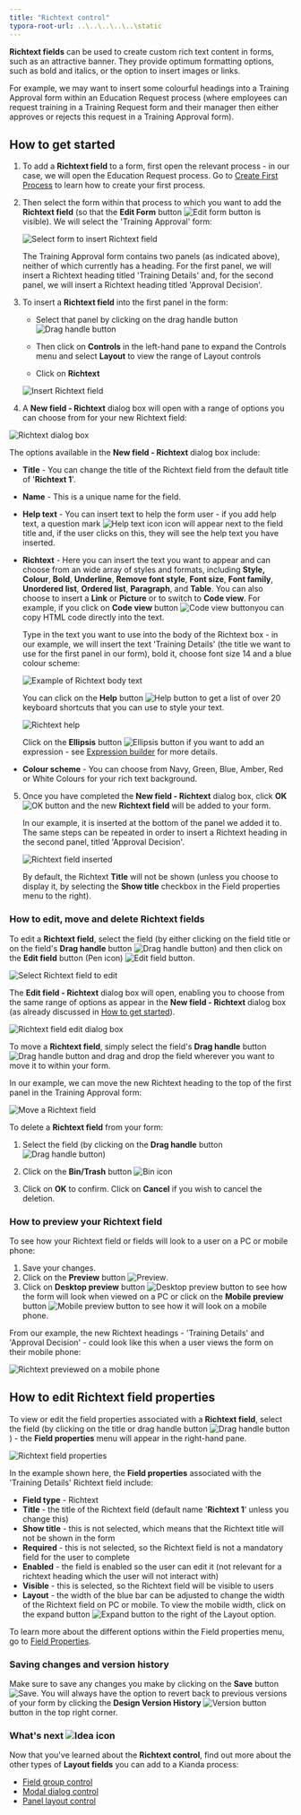 ```yaml
---
title: "Richtext control"
typora-root-url: ..\..\..\..\..\static
---
```


**Richtext fields** can be used to create custom rich text content in forms, such as an attractive banner. They provide optimum formatting options, such as bold and italics, or the option to insert images or links.

For example, we may want to insert some colourful headings into a Training Approval form within an Education Request process (where employees can request training in a Training Request form and their manager then either approves or rejects this request in a Training Approval form).

 

## How to get started

1. To add a **Richtext field** to a form, first open the relevant process - in our case, we will open the Education Request process. Go to [Create First Process](/docs/getting-started/create-first-process/) to learn how to create your first process.

2. Then select the form within that process to which you want to add the **Richtext field** (so that the **Edit Form** button ![Edit form button](/images/penicon.png) is visible). We will select the 'Training Approval' form: 

   ![Select form to insert Richtext field](/images/richtext-example-select-form.jpg)

   The Training Approval form contains two panels (as indicated above), neither of which currently has a heading. For the first panel, we will insert a Richtext heading titled 'Training Details' and, for the second panel, we will insert a Richtext heading titled 'Approval Decision'. 

3. To insert a **Richtext field** into the first panel in the form:

   - Select that panel by clicking on the drag handle button ![Drag handle button](/images/draghandlewhite-frame.png)

   - Then click on **Controls** in the left-hand pane to expand the Controls menu and select **Layout** to view the range of Layout controls

   - Click on **Richtext**

   ![Insert Richtext field](/images/richtext-insert.jpg)

4. A **New field - Richtext** dialog box will open with a range of options you can choose from for your new Richtext field:

  ![Richtext dialog box](/images/richtext-dialog.jpg)

  The options available in the **New field - Richtext** dialog box include:

  - **Title** - You can change the title of the Richtext field from the default title of '**Richtext 1**'.

  - **Name** - This is a unique name for the field.

  - **Help text** - You can insert text to help the form user - if you add help text, a question mark ![Help text icon](/images/help-icon.jpg) icon will appear next to the field title and, if the user clicks on this, they will see the help text you have inserted.

  - **Richtext** - Here you can insert the text you want to appear and can choose from an wide array of styles and formats, including **Style,** **Colour**, **Bold**, **Underline**, **Remove font style**, **Font size**, **Font family**, **Unordered list**, **Ordered list**, **Paragraph**, and **Table**. You can also choose to insert a **Link** or **Picture** or to switch to **Code view**. For example, if you click on **Code view** button ![Code view button](/images/code.png)you can copy HTML code directly into the text. 

    Type in the text you want to use into the body of the Richtext box - in our example, we will insert the text 'Training Details' (the title we want to use for the first panel in our form), bold it, choose font size 14 and a blue colour scheme:

    ![Example of Richtext body text](/images/richtext-example-body-text.jpg)

    You can click on the **Help** button ![Help button](/images/help.png) to get a list of over 20 keyboard shortcuts that you can use to style your text.

    ![Richtext help](/images/richtext-help-shortcuts.jpg)

    Click on the **Ellipsis** button ![Ellipsis button](/images/ellipsis-16401854043731.png) if you want to add an expression - see [Expression builder](/docs/platform/rules/general/expression-builder/) for more details.

  - **Colour scheme** - You can choose from Navy, Green, Blue, Amber, Red or White Colours for your rich text background.

5. Once you have completed the **New field - Richtext** dialog box, click **OK** ![OK button](/images/ok.png) and the new **Richtext field** will be added to your form.

   In our example, it is inserted at the bottom of the panel we added it to. The same steps can be repeated in order to insert a Richtext heading in the second panel, titled 'Approval Decision'.

   ![Richtext field inserted](/images/richtext-inserted.jpg)

   By default, the Richtext **Title** will not be shown (unless you choose to display it, by selecting the **Show title** checkbox in the Field properties menu to the right).

   

### How to edit, move and delete Richtext fields

To edit a **Richtext field**, select the field (by either clicking on the field title or on the field's **Drag handle** button ![Drag handle button](/images/draghandlewhite-frame.png)) and then click on the **Edit field** button (Pen icon) ![Edit field button](/images/penicon.png). 

![Select Richtext field to edit](/images/richtext-select-to-edit.jpg)

The **Edit field - Richtext** dialog box will open, enabling you to choose from the same range of options as appear in the **New field - Richtext** dialog box (as already discussed in [How to get started](/docs/platform/controls/layout/richtext#how-to-get-started)).

![Richtext field edit dialog box](/images/richtext-edit-dialog.jpg)



To move a **Richtext field**, simply select the field's **Drag handle** button ![Drag handle button](/images/draghandlewhite-frame.png) and drag and drop the field wherever you want to move it to within your form. 

In our example, we can move the new Richtext heading to the top of the first panel in the Training Approval form:

![Move a Richtext field](/images/richtext-move.jpg)



To delete a **Richtext field** from your form:

1. Select the field (by clicking on the **Drag handle** button ![Drag handle button](/images/draghandlewhite-frame.png))

2. Click on the **Bin/Trash** button ![Bin icon](/images/binicon.png) 

3. Click on **OK** to confirm. Click on **Cancel** if you wish to cancel the deletion.

   


### How to preview your Richtext field

To see how your Richtext field or fields will look to a user on a PC or mobile phone:

1. Save your changes.
2. Click on the **Preview** button ![Preview](/images/preview.png).
3. Click on **Desktop preview** button ![Desktop preview button](/images/desktop.png) to see how the form will look when viewed on a PC or click on the **Mobile preview** button ![Mobile preview button](/images/mobile.png) to see how it will look on a mobile phone.

From our example, the new Richtext headings - 'Training Details' and 'Approval Decision' - could look like this when a user views the form on their mobile phone: 

![Richtext previewed on a mobile phone](/images/richtext-preview-mobile.jpg)



## How to edit Richtext field properties

To view or edit the field properties associated with a **Richtext field**, select the field (by clicking on the title or drag handle button ![Drag handle button](/images/draghandlewhite-frame.png)) - the **Field properties** menu will appear in the right-hand pane.

![Richtext field properties](/images/richtext-field-properties.jpg)

In the example shown here, the **Field properties** associated with the 'Training Details' Richtext field include:

- **Field type** - Richtext
- **Title** - the title of the Richtext field (default name '**Richtext 1**' unless you change this)
- **Show title** - this is not selected, which means that the Richtext title will not be shown in the form
- **Required** - this is not selected, so the Richtext field is not a mandatory field for the user to complete
- **Enabled** - the field is enabled so the user can edit it (not relevant for a richtext heading which the user will not interact with)
- **Visible** - this is selected, so the Richtext field will be visible to users
- **Layout** - the width of the blue bar can be adjusted to change the width of the Richtext field on PC or mobile. To view the mobile width, click on the expand button ![Expand button](/images/expand-icon.jpg) to the right of the Layout option.

To learn more about the different options within the Field properties menu, go to [Field Properties](/docs/platform/controls/properties#field-properties).



### Saving changes and version history ###

Make sure to save any changes you make by clicking on the **Save** button ![Save](/images/saveprocess.png). You will always have the option to revert back to previous versions of your form by clicking the **Design Version History** ![Version button](/images/version8.png) button in the top right corner.



### What's next  ![Idea icon](/images/18.png) ###

Now that you've learned about the **Richtext control**, find out more about the other types of **Layout fields** you can add to a Kianda process:

- [Field group control](/docs/platform/controls/layout/field-group/)
- [Modal dialog control](/docs/platform/controls/layout/dialog/)
- [Panel layout control](/docs/platform/controls/layout/panel/)
